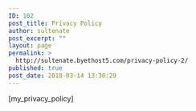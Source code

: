 ```yaml
---
ID: 102
post_title: Privacy Policy
author: sultenate
post_excerpt: ""
layout: page
permalink: >
  http://sultenate.byethost5.com/privacy-policy-2/
published: true
post_date: 2018-03-14 13:30:29
---
```

[my_privacy_policy]